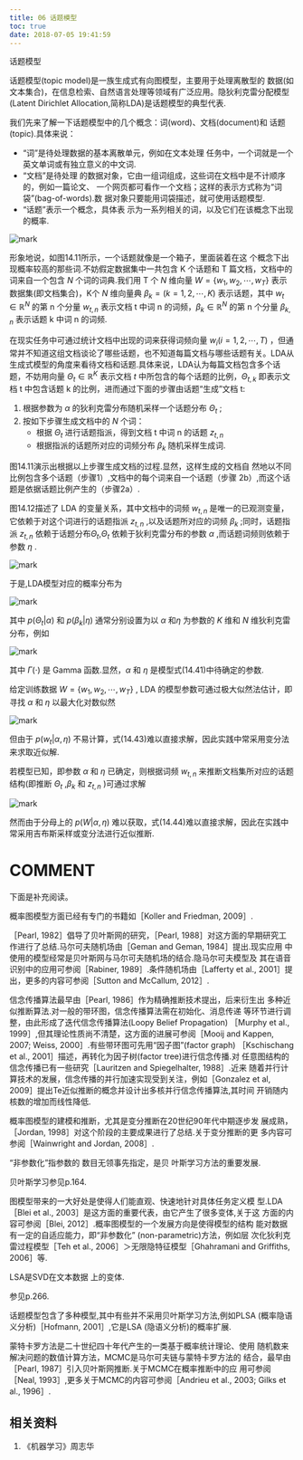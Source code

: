 ```yaml
---
title: 06 话题模型
toc: true
date: 2018-07-05 19:41:59
---
```


话题模型




话题模型(topic model)是一族生成式有向图模型，主要用于处理离散型的 数据(如文本集合)，在信息检索、自然语言处理等领域有广泛应用。隐狄利克雷分配模型(Latent Dirichlet Allocation,简称LDA)是话题模型的典型代表.



我们先来了解一下话题模型中的几个概念：词(word)、文档(document)和 话题(topic).具体来说：

- “词”是待处理数据的基本离散单元，例如在文本处理 任务中，一个词就是一个英文单词或有独立意义的中文词.
- “文档”是待处理 的数据对象，它由一组词组成，这些词在文档中是不计顺序的，例如一篇论文、 一个网页都可看作一个文档；这样的表示方式称为“词袋”(bag-of-words).数 据对象只要能用词袋描述，就可使用话题模型.
- “话题”表示一个概念，具体表 示为一系列相关的词，以及它们在该概念下出现的概率.

![mark](http://images.iterate.site/blog/image/180701/ikfEl45aL5.png?imageslim)

形象地说，如图14.11所示，一个话题就像是一个箱子，里面装着在这 个概念下出现概率较高的那些词.不妨假定数据集中一共包含 K 个话题和 T 篇文档，文档中的词来自一个包含 $N$ 个词的词典.我们用 T 个 $N$ 维向量 $W=\{w_1,w_2,\cdots,w_T\}$ 表示数据集(即文档集合)，K个 $N$ 维向量典 $\beta_k=(k=1,2,\cdots,K)$ 表示话题，其中 $w_t\in\mathbb{R}^N$ 的第 n 个分量 $w_{t,n}$ 表示文档 t 中词 n 的词频，$\beta_k\in \mathbb{R}^N$ 的第 n 个分量 $\beta_{k,n}$ 表示话题 k 中词 n 的词频.



在现实任务中可通过统计文档中出现的词来获得词频向量 $w_i(i=1,2,\cdots ,T)$ ，但通常并不知道这组文档谈论了哪些话题，也不知道每篇文档与哪些话题有关。LDA从生成式模型的角度来看待文档和话题.具体来说，LDA认为每篇文档包含多个话题，不妨用向量 $\Theta_t\in\mathbb{R}^K$  表示文档 $t$ 中所包含的每个话题的比例，$\Theta_{t,k}$ 即表示文档 t 中包含话题 k 的比例，进而通过下面的步骤由话题“生成”文档 t:

1. 根据参数为 $\alpha$ 的狄利克雷分布随机采样一个话题分布 $\Theta_t$ ;
2. 按如下步骤生成文档中的 $N$ 个词：
    - 根据 $\Theta_t$ 进行话题指派，得到文档 t 中词 n 的话题 $z_{t,n}$
    - 根据指派的话题所对应的词频分布 $\beta_k$ 随机采样生成词.

图14.11演示出根据以上步骤生成文档的过程.显然，这样生成的文档自 然地以不同比例包含多个话题（步骤1）,文档中的每个词来自一个话题（步骤 2b）,而这个话题是依据话题比例产生的（步骤2a）.

图14.12描述了 LDA 的变量关系，其中文档中的词频 $w_{t,n}$ 是唯一的已观测变量，它依赖于对这个词进行的话题指派 $z_{t,n}$ ,以及话题所对应的词频 $\beta_k$ ;同时，话题指派 $z_{t,n}$ 依赖于话题分布$\Theta_t$,$\Theta_t$ 依赖于狄利克雷分布的参数 $\alpha$ ,而话题词频则依赖于参数 $\eta$ .


![mark](http://images.iterate.site/blog/image/180701/49mBjh6KDL.png?imageslim)

于是,LDA模型对应的概率分布为

![mark](http://images.iterate.site/blog/image/180701/97HmmlflE7.png?imageslim)


其中 $p(\Theta_t|\alpha)$ 和 $p(\beta_k|\eta)$ 通常分别设置为以 $\alpha$ 和$\eta$ 为参数的 $K$ 维和 $N$ 维狄利克雷分布，例如

![mark](http://images.iterate.site/blog/image/180701/A37j105cEK.png?imageslim)


其中 $\Gamma(\cdot)$ 是 Gamma 函数.显然，$\alpha$ 和 $\eta$ 是模型式(14.41)中待确定的参数.

给定训练数据 $W=\{w_1,w_2,\cdots,w_T\}$ , LDA 的模型参数可通过极大似然法估计，即寻找 $\alpha$ 和 $\eta$ 以最大化对数似然

![mark](http://images.iterate.site/blog/image/180701/6bebC0lggH.png?imageslim)

但由于 $p(w_t|\alpha,\eta)$ 不易计算，式(14.43)难以直接求解，因此实践中常采用变分法来求取近似解.

若模型已知，即参数 $\alpha$ 和 $\eta$ 已确定，则根据词频 $w_{t,n}$ 来推断文档集所对应的话题结构(即推断 $\Theta_t$ ,$\beta_k$ 和 $z_{t,n}$ )可通过求解

![mark](http://images.iterate.site/blog/image/180701/h5IA1F7kjh.png?imageslim)


然而由于分母上的 $p(W|\alpha,\eta)$ 难以获取，式(14.44)难以直接求解，因此在实践中常采用吉布斯采样或变分法进行近似推断.








# COMMENT

下面是补充阅读。




概率图模型方面已经有专门的书籍如［Koller and Friedman, 2009］.

［Pearl, 1982］倡导了贝叶斯网的研究，［Pearl, 1988］对这方面的早期研究工 作进行了总结.马尔可夫随机场由［Geman and Geman, 1984］提出.现实应用 中使用的模型经常是贝叶斯网与马尔可夫随机场的结合.隐马尔可夫模型及 其在语音识别中的应用可参阅［Rabiner, 1989］.条件随机场由［Lafferty et al., 2001］提出，更多的内容可参阅［Sutton and McCallum, 2012］.

信念传播算法最早由［Pearl, 1986］作为精确推断技术提出，后来衍生出 多种近似推断算法.对一般的带环图，信念传播算法需在初始化、消息传递 等环节进行调整，由此形成了迭代信念传播算法(Loopy Belief Propagation) ［Murphy et al., 1999］,但其理论性质尚不清楚，这方面的进展可参阅［Mooij and Kappen, 2007; Weiss, 2000］.有些带环图可先用“因子图”(factor graph) ［Kschischang et al., 2001］描述，再转化为因子树(factor tree)进行信念传播.对 任意图结构的信念传播已有一些研究［Lauritzen and Spiegelhalter, 1988］.近来 随着并行计算技术的发展，信念传播的并行加速实现受到关注，例如［Gonzalez et al, 2009］提出Te近似推断的概念并设计出多核并行信念传播算法,其时间 开销随内核数的增加而线性降低.

概率图模型的建模和推断，尤其是变分推断在20世纪90年代中期逐步发 展成熟，［Jordan, 1998］对这个阶段的主要成果进行了总结.关于变分推断的更 多内容可参阅［Wainwright and Jordan, 2008］.

“非参数化”指参数的 数目无领事先指定，是贝 叶斯学习方法的重要发展.

贝叶斯学习参见p.164.


图模型带来的一大好处是使得人们能直观、快速地针对具体任务定义模 型.LDA ［Blei et al., 2003］是这方面的重要代表，由它产生了很多变体,关于这 方面的内容可参阅［Blei, 2012］.概率图模型的一个发展方向是使得模型的结构 能对数据有一定的自适应能力，即“非参数化” (non-parametric)方法，例如层 次化狄利克雷过程模型［Teh et al., 2006］＞无限隐特征模型［Ghahramani and Griffiths, 2006］等.

LSA是SVD在文本数据 上的变体.

参见p.266.


话题模型包含了多种模型,其中有些并不采用贝叶斯学习方法,例如PLSA (概率隐语义分析)［Hofmann, 2001］,它是LSA (隐语义分析)的概率扩展.

蒙特卡罗方法是二十世纪四十年代产生的一类基于概率统计理论、使用 随机数来解决问题的数值计算方法，MCMC是马尔可夫链与蒙特卡罗方法的 结合，最早由［Pearl, 1987］引入贝叶斯网推断.关于MCMC在概率推断中的应 用可参阅［Neal, 1993］,更多关于MCMC的内容可参阅［Andrieu et al., 2003; Gilks et al., 1996］.


## 相关资料
1. 《机器学习》周志华

